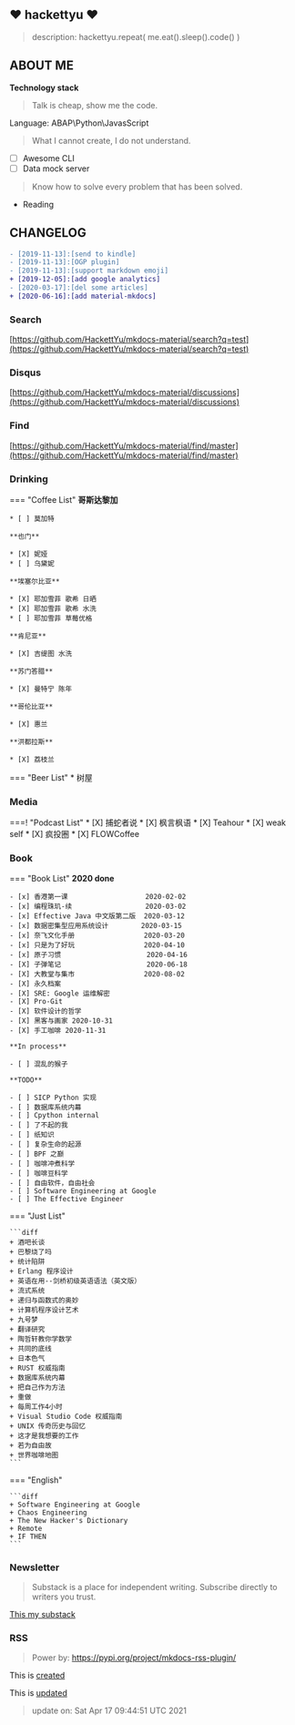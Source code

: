 ## :heart: hackettyu :heart:

> description: hackettyu.repeat( me.eat().sleep().code() )

## ABOUT ME

**Technology stack**

> Talk is cheap, show me the code.

Language: ABAP\Python\JavasScript

> What I cannot create, I do not understand.

- [ ] Awesome CLI
- [ ] Data mock server

> Know how to solve every problem that has been solved.

- Reading

## CHANGELOG

``` diff
- [2019-11-13]:[send to kindle]
- [2019-11-13]:[OGP plugin]
- [2019-11-13]:[support markdown emoji]
+ [2019-12-05]:[add google analytics]
- [2020-03-17]:[del some articles]
+ [2020-06-16]:[add material-mkdocs]
```

### Search

[https://github.com/HackettYu/mkdocs-material/search?q=test](https://github.com/HackettYu/mkdocs-material/search?q=test)

### Disqus

[https://github.com/HackettYu/mkdocs-material/discussions](https://github.com/HackettYu/mkdocs-material/discussions)

### Find

[https://github.com/HackettYu/mkdocs-material/find/master](https://github.com/HackettYu/mkdocs-material/find/master)

### Drinking

=== "Coffee List"
    **哥斯达黎加**

    * [ ] 莫加特
     
    **也门**

    * [X] 妮娅
    * [ ] 乌黛妮
 
    **埃塞尔比亚**

    * [X] 耶加雪菲 歌希 日晒
    * [X] 耶加雪菲 歌希 水洗
    * [ ] 耶加雪菲 草莓优格
    
    **肯尼亚**

    * [X] 吉缇图 水洗
     
    **苏门答腊**

    * [X] 曼特宁 陈年
     
    **哥伦比亚**

    * [X] 惠兰

    **洪都拉斯**

    * [X] 荔枝兰

=== "Beer List"
    * 树屋


### Media

===! "Podcast List"
    * [X] 捕蛇者说
    * [X] 枫言枫语
    * [X] Teahour
    * [X] weak self
    * [X] 疯投圈
    * [X] FLOWCoffee

### Book

=== "Book List"
    **2020 done**

    - [x] 香港第一课                   2020-02-02
    - [x] 编程珠玑-续                  2020-03-02
    - [x] Effective Java 中文版第二版  2020-03-12
    - [x] 数据密集型应用系统设计        2020-03-15
    - [x] 奈飞文化手册                 2020-03-20
    - [x] 只是为了好玩                 2020-04-10
    - [x] 原子习惯                     2020-04-16
    - [X] 子弹笔记                     2020-06-18
    - [X] 大教堂与集市                 2020-08-02
    - [X] 永久档案                     
    - [X] SRE: Google 运维解密         
    - [X] Pro-Git
    - [X] 软件设计的哲学
    - [X] 黑客与画家 2020-10-31
    - [X] 手工咖啡 2020-11-31

    **In process**

    - [ ] 混乱的猴子   

    **TODO**

    - [ ] SICP Python 实现
    - [ ] 数据库系统内幕
    - [ ] Cpython internal
    - [ ] 了不起的我
    - [ ] 纸知识
    - [ ] 复杂生命的起源
    - [ ] BPF 之巅
    - [ ] 咖啡冲煮科学
    - [ ] 咖啡豆科学
    - [ ] 自由软件，自由社会
    - [ ] Software Engineering at Google
    - [ ] The Effective Engineer

=== "Just List"

    ```diff
    + 酒吧长谈
    + 巴黎烧了吗
    + 统计陷阱
    + Erlang 程序设计
    + 英语在用--剑桥初级英语语法（英文版）
    + 流式系统
    + 递归与函数式的奥妙
    + 计算机程序设计艺术
    + 九号梦
    + 翻译研究
    + 陶哲轩教你学数学
    + 共同的底线
    + 日本色气
    + RUST 权威指南
    + 数据库系统内幕
    + 把自己作为方法
    + 重做
    + 每周工作4小时
    + Visual Studio Code 权威指南
    + UNIX 传奇历史与回忆
    + 这才是我想要的工作
    + 若为自由故
    + 世界咖啡地图
    ```

=== "English"

    ```diff
    + Software Engineering at Google
    + Chaos Engineering
    + The New Hacker's Dictionary
    + Remote
    + IF THEN
    ```

### Newsletter

> Substack is a place for independent writing. Subscribe directly to writers you trust.

[This my substack](https://hackettyu.substack.com)

### RSS

> Power by: https://pypi.org/project/mkdocs-rss-plugin/

This is [created](https://hackettyu.com/feed_rss_created.xml)

This is [updated](https://hackettyu.com/feed_rss_updated.xml)


> update on: Sat Apr 17 09:44:51 UTC 2021 

